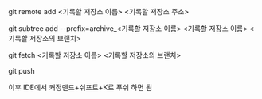 git remote add <기록할 저장소 이름> <기록할 저장소 주소>

git subtree add --prefix=archive_<기록할 저장소 이름> <기록할 저장소 이름> <기록할 저장소의 브랜치>

git fetch <기록할 저장소 이름> <기록할 저장소의 브랜치>

git push

이후 IDE에서 커정멘드+쉬프트+K로 푸쉬 하면 됨